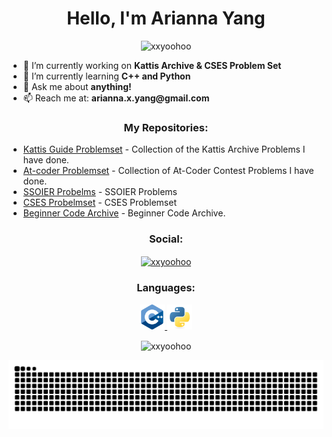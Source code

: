 <h1 align="center">Hello, I'm Arianna Yang</h1>

<p align="center"> 
  <img src="https://komarev.com/ghpvc/?username=xxyoohoo&label=Profile%20views&color=0e75b6&style=flat" alt="xxyoohoo" />
</p>

<ul>
  <li>🔭 I’m currently working on <strong>Kattis Archive & CSES Problem Set</strong></li>
  <li>🌱 I’m currently learning <strong>C++ and Python</strong></li>
  <li>💬 Ask me about <strong>anything!</strong></li>
  <li>📫 Reach me at: <strong>arianna.x.yang@gmail.com</strong></li>
</ul>
<h3 align="center">My Repositories:</h3>

- [Kattis Guide Problemset](https://github.com/xxyoohoo/KattisGuide) - Collection of the Kattis Archive Problems I have done.
- [At-coder Problemset](https://github.com/xxyoohoo/AtCoder-Japan) - Collection of At-Coder Contest Problems I have done.
- [SSOIER Probelms](https://github.com/xxyoohoo/SSOIER) - SSOIER Problems
- [CSES Probelmset](https://github.com/xxyoohoo/CSES) - CSES Problemset
- [Beginner Code Archive](https://github.com/xxyoohoo/Random-Stuff ) - Beginner Code Archive.


<h3 align="center">Social:</h3>
<p align="center">
  <a href="https://codeforces.com/profile/xxyoohoo" target="blank">
    <img align="center" src="https://raw.githubusercontent.com/rahuldkjain/github-profile-readme-generator/master/src/images/icons/Social/codeforces.svg" alt="xxyoohoo" height="30" width="40" />
  </a>
</p>

<h3 align="center">Languages:</h3>
<p align="center">
  <a href="https://www.w3schools.com/cpp/" target="_blank" rel="noreferrer">
    <img src="https://raw.githubusercontent.com/devicons/devicon/master/icons/cplusplus/cplusplus-original.svg" alt="cplusplus" width="40" height="40"/>
  </a> 
  <a href="https://www.python.org" target="_blank" rel="noreferrer">
    <img src="https://raw.githubusercontent.com/devicons/devicon/master/icons/python/python-original.svg" alt="python" width="40" height="40"/>
  </a> 
</p>

<p align="center">
  <img align="center" src="https://github-readme-stats.vercel.app/api/top-langs?username=xxyoohoo&show_icons=true&locale=en&layout=compact" alt="xxyoohoo" />
</p>

<p align="center">
  <img src="https://github.com/xxyoohoo/xxyoohoo/blob/output/github-snake-dark.svg" alt="snake gif" />
</p>
